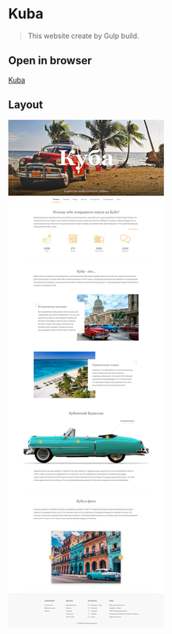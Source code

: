 # Kuba

> This website create by Gulp build.

## Open in browser

[Kuba](https://protasigor.github.io/WS_Kuba)

## Layout

<img src='layout.png' alt='layout site' style="display:block;width:'100%';object-fit:contain;"></img>
